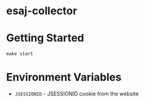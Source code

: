 # esaj-collector

# Getting Started

`make start`

# Environment Variables

- `JSESSIONID` - JSESSIONID cookie from the website

